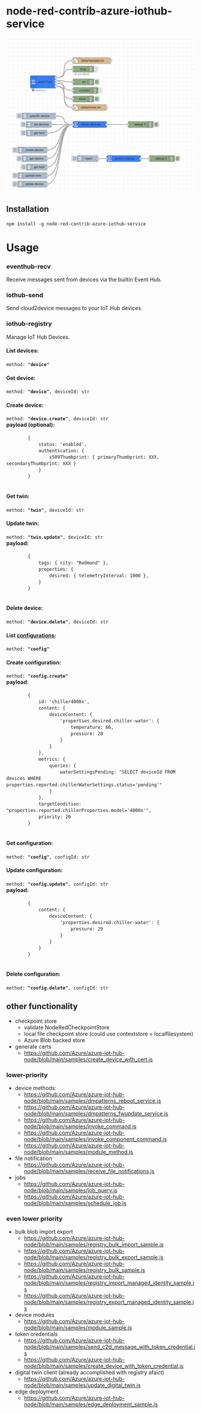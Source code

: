 
# node-red-contrib-azure-iothub-service

![alt text](images/image.png)
## Installation

```
npm install -g node-red-contrib-azure-iothub-service
```

# Usage

### eventhub-recv
Receive messages sent from devices via the builtin Event Hub.

### iothub-send
Send cloud2device messages to your IoT Hub devices.

### iothub-registry
Manage IoT Hub Devices.


<h4>List devices:</h4>
<code>method: <b>"device"</b></code>
<h4>Get device:</h4>
<code>method: <b>"device"</b>, deviceId: str</code>
<h4>Create device:</h4>
<code>method: <b>"device.create"</b>, deviceId: str</code>

<div>
<b>payload (optional):</b>
<div>
    <code>
        {
            status: 'enabled',
            authentication: {
                x509Thumbprint: { primaryThumbprint: XXX, secondaryThumbprint: XXX }
            }
        }
    </code>
</div>
</div>
<h4>Get twin:</h4>
<code>method: <b>"twin"</b>, deviceId: str</code>
<h4>Update twin:</h4>
<code>method: <b>"twin.update"</b>, deviceId: str</code>

<div>
<b>payload:</b>
<div>
    <code>
        {
            tags: { city: "Redmond" },
            properties: {
                desired: { telemetryInterval: 1000 },
            }
        }
    </code>
</div>
</div>
<h4>Delete device:</h4>
<code>method: <b>"device.delete"</b>, deviceId: str</code>

<h4>List <a href="https://learn.microsoft.com/en-us/javascript/api/azure-iothub/configuration?view=azure-node-latest">configurations</a>:</h4>
<code>method: <b>"config"</b></code>
<h4>Create configuration:</h4>
<code>method: <b>"config.create"</b></code>

<div>
<b>payload:</b>
<div>
    <code>
        {
            id: 'chiller4000x',
            content: {
                deviceContent: {
                    'properties.desired.chiller-water': {
                        temperature: 66,
                        pressure: 28
                    }
                }
            },
            metrics: {
                queries: {
                    waterSettingsPending: "SELECT deviceId FROM devices WHERE properties.reported.chillerWaterSettings.status='pending'"
                }
            },
            targetCondition: "properties.reported.chillerProperties.model='4000x'",
            priority: 20
        }
    </code>
</div>
<h4>Get configuration:</h4>
<code>method: <b>"config"</b>, configId: str</code>
<h4>Update configuration:</h4>
<code>method: <b>"config.update"</b>, configId: str</code>

<div>
<b>payload:</b>
<div>
    <code>
        {
            content: {
                deviceContent: {
                    'properties.desired.chiller-water': {
                        pressure: 29
                    }
                }
            }
        }
    </code>
</div>
</div>

<h4>Delete configuration:</h4>
<code>method: <b>"config.delete"</b>, configId: str</code>



## other functionality
 - checkpoint store
    - validate NodeRedCheckpointStore
    - local file checkpoint store (could use contextstore = localfilesystem)
    - Azure Blob backed store
 - generate certs
    - https://github.com/Azure/azure-iot-hub-node/blob/main/samples/create_device_with_cert.js

### lower-priority
 - device methods: 
    - https://github.com/Azure/azure-iot-hub-node/blob/main/samples/dmpatterns_reboot_service.js
    - https://github.com/Azure/azure-iot-hub-node/blob/main/samples/dmpatterns_fwupdate_service.js
    - https://github.com/Azure/azure-iot-hub-node/blob/main/samples/invoke_command.js
    - https://github.com/Azure/azure-iot-hub-node/blob/main/samples/invoke_component_command.js
    - https://github.com/Azure/azure-iot-hub-node/blob/main/samples/module_method.js
 - file notification
    - https://github.com/Azure/azure-iot-hub-node/blob/main/samples/receive_file_notifications.js
 - jobs
    - https://github.com/Azure/azure-iot-hub-node/blob/main/samples/job_query.js
    - https://github.com/Azure/azure-iot-hub-node/blob/main/samples/schedule_job.js

### even lower priority
 - bulk blob import export
    - https://github.com/Azure/azure-iot-hub-node/blob/main/samples/registry_bulk_import_sample.js
    - https://github.com/Azure/azure-iot-hub-node/blob/main/samples/registry_bulk_export_sample.js
    - https://github.com/Azure/azure-iot-hub-node/blob/main/samples/registry_bulk_sample.js
    - https://github.com/Azure/azure-iot-hub-node/blob/main/samples/registry_import_managed_identity_sample.js
    - https://github.com/Azure/azure-iot-hub-node/blob/main/samples/registry_export_managed_identity_sample.js
 - device modules
    - https://github.com/Azure/azure-iot-hub-node/blob/main/samples/module_sample.js
 - token credentials
    - https://github.com/Azure/azure-iot-hub-node/blob/main/samples/send_c2d_message_with_token_credential.js
    - https://github.com/Azure/azure-iot-hub-node/blob/main/samples/create_device_with_token_credential.js
 - digital twin client (already accomplished with registry afaict)
    - https://github.com/Azure/azure-iot-hub-node/blob/main/samples/update_digital_twin.js
 - edge deployment
    - https://github.com/Azure/azure-iot-hub-node/blob/main/samples/edge_deployment_sample.js